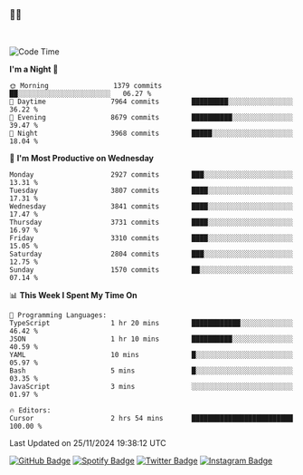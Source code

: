### 🤙🍺

<!-- <a href="https://github-readme-stats.vercel.app/api?username=hzak2xx&count_private=true&show_icons=true&theme=dracula">
  <img align="center" src="https://github-readme-stats.vercel.app/api?username=hzak2xx&count_private=true&show_icons=true&theme=dracula" />
</a>
</br> -->
</br>

<!--START_SECTION:waka-->
![Code Time](http://img.shields.io/badge/Code%20Time-3%2C640%20hrs%208%20mins-blue)

**I'm a Night 🦉** 

```text
🌞 Morning                1379 commits        ██░░░░░░░░░░░░░░░░░░░░░░░   06.27 % 
🌆 Daytime                7964 commits        █████████░░░░░░░░░░░░░░░░   36.22 % 
🌃 Evening                8679 commits        ██████████░░░░░░░░░░░░░░░   39.47 % 
🌙 Night                  3968 commits        █████░░░░░░░░░░░░░░░░░░░░   18.04 % 
```
📅 **I'm Most Productive on Wednesday** 

```text
Monday                   2927 commits        ███░░░░░░░░░░░░░░░░░░░░░░   13.31 % 
Tuesday                  3807 commits        ████░░░░░░░░░░░░░░░░░░░░░   17.31 % 
Wednesday                3841 commits        ████░░░░░░░░░░░░░░░░░░░░░   17.47 % 
Thursday                 3731 commits        ████░░░░░░░░░░░░░░░░░░░░░   16.97 % 
Friday                   3310 commits        ████░░░░░░░░░░░░░░░░░░░░░   15.05 % 
Saturday                 2804 commits        ███░░░░░░░░░░░░░░░░░░░░░░   12.75 % 
Sunday                   1570 commits        ██░░░░░░░░░░░░░░░░░░░░░░░   07.14 % 
```


📊 **This Week I Spent My Time On** 

```text
💬 Programming Languages: 
TypeScript               1 hr 20 mins        ████████████░░░░░░░░░░░░░   46.42 % 
JSON                     1 hr 10 mins        ██████████░░░░░░░░░░░░░░░   40.59 % 
YAML                     10 mins             █░░░░░░░░░░░░░░░░░░░░░░░░   05.97 % 
Bash                     5 mins              █░░░░░░░░░░░░░░░░░░░░░░░░   03.35 % 
JavaScript               3 mins              ░░░░░░░░░░░░░░░░░░░░░░░░░   01.97 % 

🔥 Editors: 
Cursor                   2 hrs 54 mins       █████████████████████████   100.00 % 
```


 Last Updated on 25/11/2024 19:38:12 UTC
<!--END_SECTION:waka-->

[![GitHub Badge](https://img.shields.io/badge/GitHub-100000?style=for-the-badge&logo=github&logoColor=white)](https://github.com/hzak2xx)
[![Spotify Badge](https://img.shields.io/badge/Spotify-1ED760?&style=for-the-badge&logo=spotify&logoColor=white)](https://open.spotify.com/user/uf90s6sbbh75a1mt44clkhkvf)
[![Twitter Badge](https://img.shields.io/badge/Twitter-1DA1F2?style=for-the-badge&logo=twitter&logoColor=white)](https://twitter.com/hzak2xx)
[![Instagram Badge](https://img.shields.io/badge/Instagram-E4405F?style=for-the-badge&logo=instagram&logoColor=white)](https://www.instagram.com/hzak2xx/)
